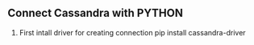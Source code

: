 ## Connect Cassandra with PYTHON
1. First intall driver for creating connection pip install cassandra-driver
